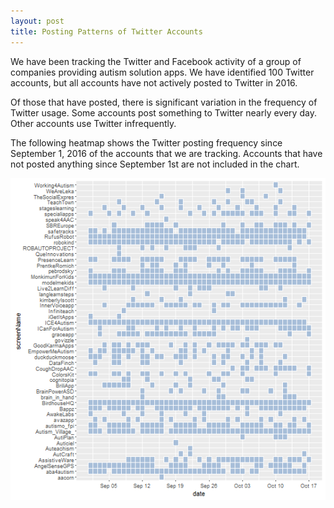 ```yaml
---
layout: post
title: Posting Patterns of Twitter Accounts      
---
```


We have been tracking the Twitter and Facebook activity of a group of companies providing autism solution apps.  We have identified 100 Twitter accounts, but all accounts have not actively posted to Twitter in 2016.  

Of those that have posted, there is significant variation in the frequency of Twitter usage. Some accounts post something to Twitter nearly every day.  Other accounts use Twitter infrequently. 

The following heatmap shows the Twitter posting frequency since September 1, 2016 of the accounts that we are tracking.  Accounts that have not posted anything since September 1st are not included in the chart.


![Twitter Post Frequency](/images/twitterHeatmapWithRetweets.png)
